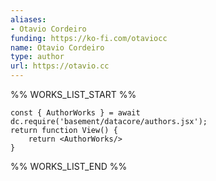 ```yaml
---
aliases:
- Otavio Cordeiro
funding: https://ko-fi.com/otaviocc
name: Otavio Cordeiro
type: author
url: https://otavio.cc
---
```



%% WORKS_LIST_START %%

```datacorejsx
const { AuthorWorks } = await dc.require('basement/datacore/authors.jsx');
return function View() {
    return <AuthorWorks/>
}
```
%% WORKS_LIST_END %%